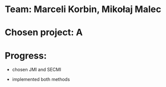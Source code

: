 # Team: Marceli Korbin, Mikołaj Malec

# Chosen project: A

# Progress:

* chosen JMI and SECMI

* implemented both methods